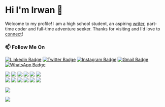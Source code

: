 # Hi I'm Irwan 👋
Welcome to my profile! I am a high school student, an aspiring [writer](https://instagram.com/irwan_x_yans), part-time coder and full-time adventure seeker. Thanks for visiting and I'd love to [connect](https://www.linkedin.com/in/irwan-xyans/)!
### 📫 Follow Me On
[![Linkedin Badge](https://img.shields.io/badge/-irwan--xyans-blue?style=flat&logo=Linkedin&logoColor=white&link=https://www.linkedin.com/in/irwan-xyans/)](https://www.linkedin.com/in/irwan-xyans/)
[![Twitter Badge](https://img.shields.io/badge/-@irwanx_taa-1ca0f1?style=flat&labelColor=1ca0f1&logo=twitter&logoColor=white&link=https://twitter.com/irwanx_taa)](https://twitter.com/irwanx_taa)
[![Instagram Badge](https://img.shields.io/badge/-@irwan_x_yans-purple?style=flat&logo=instagram&logoColor=white&link=https://instagram.com/irwan_x_yans/)](https://instagram.com/irwan_x_yans)
[![Gmail Badge](https://img.shields.io/badge/-irwan080304-c14438?style=flat&logo=Gmail&logoColor=white&link=mailto:irwan080304@gmail.com)](mailto:irwan080304@gmail.com)
[![WhatsApp Badge](https://img.shields.io/badge/-0888--2611--841-green?style=flat&logo=whatsapp&logoColor=white&link=https://wa.me/628882611841/)](https://wa.me/628882611841)
<p align="left">
  <img src="https://img.shields.io/badge/-JavaScript-black?style=flat-square&logo=javascript" />
  <img src="https://img.shields.io/badge/-Node.js-black?style=flat-square&logo=Node.js" />
  <img src="https://img.shields.io/badge/-HTML5-black?style=flat-square&logo=html5&logoColor=e34f26" />
  <img src="https://img.shields.io/badge/-CSS3-black?style=flat-square&logo=css3&logoColor=1572b6" />
  <img src="https://img.shields.io/badge/-Git-black?style=flat-square&logo=git" />
  <img src="https://img.shields.io/badge/-GitHub-black?style=flat-square&logo=github" /> <br>
  <img src="https://img.shields.io/badge/-Python-black?style=flat-square&logo=python" />
  <img src="https://img.shields.io/badge/-React-black?style=flat-square&logo=react" />
  <img src="https://img.shields.io/badge/-Redux-black?style=flat-square&logo=redux" />
  <img src="https://img.shields.io/badge/-Windows-black?style=flat-square&logo=windows" />
  <img src="https://img.shields.io/badge/-VS_Code-black?style=flat-square&logo=visual-studio-code" />
  <img src="https://img.shields.io/badge/-SQLite3-black?style=flat-square&logo=sqlite" />
</p>
<p align="left">
  <a href="https://github.com/webprogrammingirfan"><img src="https://github-readme-stats.vercel.app/api?username=webprogrammingirfan&bg_color=30,e96443,904e95&title_color=fff&text_color=fff&icon_color=fff&hide_border=true&show_icons=true" /></a>
</p>

<p align="left">
  <a href="https://github.com/webprogrammingirfan"><img src="https://github-readme-stats.vercel.app/api/top-langs?username=webprogrammingirfan&bg_color=30,e96443,904e95&title_color=fff&text_color=fff&hide_border=true&show_icons=true&layout=compact" /></a>
</p>
